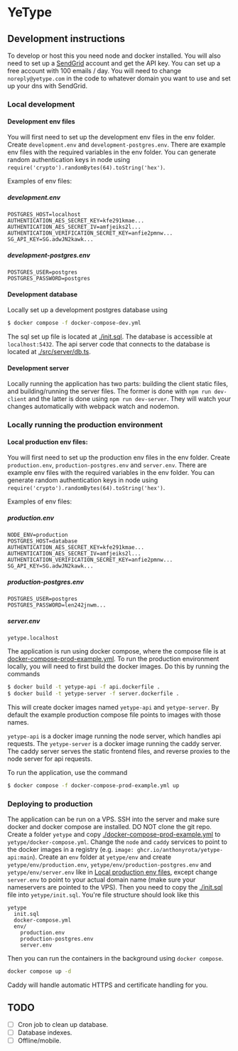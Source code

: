 # YeType

## Development instructions

To develop or host this you need node and docker installed. You will also need to set up a [SendGrid](https://sendgrid.com/) account and get the API key. You can set up a free account with 100 emails / day. You will need to change `noreply@yetype.com` in the code to whatever domain you want to use and set up your dns with SendGrid.

### Local development

#### Development env files

You will first need to set up the development env files in the env folder. Create `development.env` and `development-postgres.env`. There are example env files with the required variables in the env folder. You can generate random authentication keys in node using `require('crypto').randomBytes(64).toString('hex')`.

Examples of env files:

##### development.env
```
POSTGRES_HOST=localhost
AUTHENTICATION_AES_SECRET_KEY=kfe291kmae...
AUTHENTICATION_AES_SECRET_IV=amfjeiks2l...
AUTHENTICATION_VERIFICATION_SECRET_KEY=anfie2pmnw...
SG_API_KEY=SG.adwJN2kawk...
```

##### development-postgres.env
```
POSTGRES_USER=postgres
POSTGRES_PASSWORD=postgres
```

#### Development database

Locally set up a development postgres database using

```bash
$ docker compose -f docker-compose-dev.yml
```

The sql set up file is located at [./init.sql](init.sql). The database is accessible at `localhost:5432`. The api server code that connects to the database is located at [./src/server/db.ts](src/server/db.ts).

#### Development server

Locally running the application has two parts: building the client static files, and building/running the server files. The former is done with `npm run dev-client` and the latter is done using `npm run dev-server`. They will watch your changes automatically with webpack watch and nodemon.

### Locally running the production environment

#### Local production env files:

You will first need to set up the production env files in the env folder. Create `production.env`, `production-postgres.env` and `server.env`. There are example env files with the required variables in the env folder. You can generate random authentication keys in node using `require('crypto').randomBytes(64).toString('hex')`.

Examples of env files:

##### production.env
```
NODE_ENV=production
POSTGRES_HOST=database
AUTHENTICATION_AES_SECRET_KEY=kfe291kmae...
AUTHENTICATION_AES_SECRET_IV=amfjeiks2l...
AUTHENTICATION_VERIFICATION_SECRET_KEY=anfie2pmnw...
SG_API_KEY=SG.adwJN2kawk...
```

##### production-postgres.env
```
POSTGRES_USER=postgres
POSTGRES_PASSWORD=len242jnwm...
```

##### server.env
```
yetype.localhost
```

The application is run using docker compose, where the compose file is at [docker-compose-prod-example.yml](./docker-compose-prod-example.yml). To run the production environment locally, you will need to first build the docker images. Do this by running the commands

```bash
$ docker build -t yetype-api -f api.dockerfile .
$ docker build -t yetype-server -f server.dockerfile .
```

This will create docker images named `yetype-api` and `yetype-server`. By default the example production compose file points to images with those names.

`yetype-api` is a docker image running the node server, which handles api requests. The `yetype-server` is a docker image running the caddy server. The caddy server serves the static frontend files, and reverse proxies to the node server for api requests.

To run the application, use the command

```bash
$ docker compose -f docker-compose-prod-example.yml up
```

### Deploying to production

The application can be run on a VPS. SSH into the server and make sure docker and docker compose are installed. DO NOT clone the git repo. Create a folder `yetype` and copy [./docker-compose-prod-example.yml](docker-compose-prod-example.yml) to `yetype/docker-compose.yml`. Change the `node` and `caddy` services to point to the docker images in a registry (e.g. `image: ghcr.io/anthonyrota/yetype-api:main`). Create an `env` folder at `yetype/env` and create `yetype/env/production.env`, `yetype/env/production-postgres.env` and `yetype/env/server.env` like in [Local production env files](#local-production-env-files), except change `server.env` to point to your actual domain name (make sure your nameservers are pointed to the VPS). Then you need to copy the [./init.sql](init.sql) file into `yetype/init.sql`. You're file structure should look like this

```
yetype
  init.sql
  docker-compose.yml
  env/
    production.env
    production-postgres.env
    server.env
```

 Then you can run the containers in the background using `docker compose`.

```bash
docker compose up -d
```

Caddy will handle automatic HTTPS and certificate handling for you.

## TODO

- [ ] Cron job to clean up database.
- [ ] Database indexes.
- [ ] Offline/mobile.
